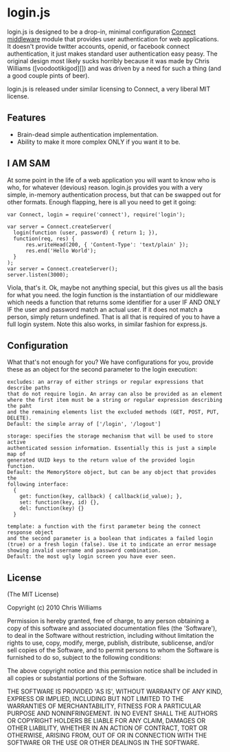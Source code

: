 # login.js

login.js is designed to be a drop-in, minimal configuration [Connect middleware](http://github.com/senchalabs/connect) module that provides user authentication for web applications. It doesn't provide twitter accounts, openid, or facebook connect authentication, it just makes standard user authentication easy peasy. The original design most likely sucks horribly because it was made by Chris Williams ([voodootikigod][]) and was driven by a need for such a thing (and a good couple pints of beer).

login.js is released under similar licensing to Connect, a very liberal MIT license.

## Features

  * Brain-dead simple authentication implementation.
  * Ability to make it more complex ONLY if you want it to be.
  

## I AM SAM

At some point in the life of a web application you will want to know who is who, for whatever (devious) reason. login.js provides you with a very simple, in-memory authentication process, but that can be swapped out for other formats. Enough flapping, here is all you need to get it going:


    var Connect, login = require('connect'), require('login');

    var server = Connect.createServer(
      login(function (user, password) { return 1; }),
      function(req, res) {
          res.writeHead(200, { 'Content-Type': 'text/plain' });
          res.end('Hello World');
      }
    );
    var server = Connect.createServer();
    server.listen(3000);

Viola, that's it. Ok, maybe not anything special, but this gives us all the basis for what you need. the login function is the instantiation of our middleware which needs a function that returns some identifier for a user IF AND ONLY IF the user and password match an actual user. If it does not match a person, simply return undefined. That is all that is required of you to have a full login system. Note this also works, in similar fashion for express.js.

## Configuration

What that's not enough for you? We have configurations for you, provide these as an object for the second parameter to the login execution:

    excludes: an array of either strings or regular expressions that describe paths
    that do not require login. An array can also be provided as an element
    where the first item must be a string or regular expression describing the paht
    and the remaining elements list the excluded methods (GET, POST, PUT, DELETE).
    Default: the simple array of ['/login', '/logout']

    storage: specifies the storage mechanism that will be used to store active 
    authenticated session information. Essentially this is just a simple map of
    generated UUID keys to the return value of the provided login function.
    Default: the MemoryStore object, but can be any object that provides the 
    following interface:
      {
        get: function(key, callback) { callback(id_value); },
        set: function(key, id) {},
        del: function(key) {}
      }

    template: a function with the first parameter being the connect response object
    and the second parameter is a boolean that indicates a failed login 
    (true) or a fresh login (false). Use it to indicate an error message 
    showing invalid username and password combination.
    Default: the most ugly login screen you have ever seen.

## License 

(The MIT License)

Copyright (c) 2010 Chris Williams

Permission is hereby granted, free of charge, to any person obtaining
a copy of this software and associated documentation files (the
'Software'), to deal in the Software without restriction, including
without limitation the rights to use, copy, modify, merge, publish,
distribute, sublicense, and/or sell copies of the Software, and to
permit persons to whom the Software is furnished to do so, subject to
the following conditions:

The above copyright notice and this permission notice shall be
included in all copies or substantial portions of the Software.

THE SOFTWARE IS PROVIDED 'AS IS', WITHOUT WARRANTY OF ANY KIND,
EXPRESS OR IMPLIED, INCLUDING BUT NOT LIMITED TO THE WARRANTIES OF
MERCHANTABILITY, FITNESS FOR A PARTICULAR PURPOSE AND NONINFRINGEMENT.
IN NO EVENT SHALL THE AUTHORS OR COPYRIGHT HOLDERS BE LIABLE FOR ANY
CLAIM, DAMAGES OR OTHER LIABILITY, WHETHER IN AN ACTION OF CONTRACT,
TORT OR OTHERWISE, ARISING FROM, OUT OF OR IN CONNECTION WITH THE
SOFTWARE OR THE USE OR OTHER DEALINGS IN THE SOFTWARE.